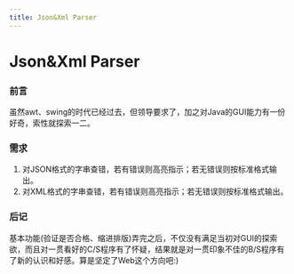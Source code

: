 ```yaml
---
title: Json&Xml Parser
---
```

# Json&Xml Parser

### 前言
虽然awt、swing的时代已经过去，但领导要求了，加之对Java的GUI能力有一份好奇，索性就探索一二。

### 需求
1. 对JSON格式的字串查错，若有错误则高亮指示；若无错误则按标准格式输出。
2. 对XML格式的字串查错，若有错误则高亮指示；若无错误则按标准格式输出。

### 后记
基本功能(验证是否合格、缩进排版)弄完之后，不仅没有满足当初对GUI的探索欲，而且对一贯看好的C/S程序有了怀疑，结果就是对一贯印象不佳的B/S程序有了新的认识和好感。算是坚定了Web这个方向吧:)
